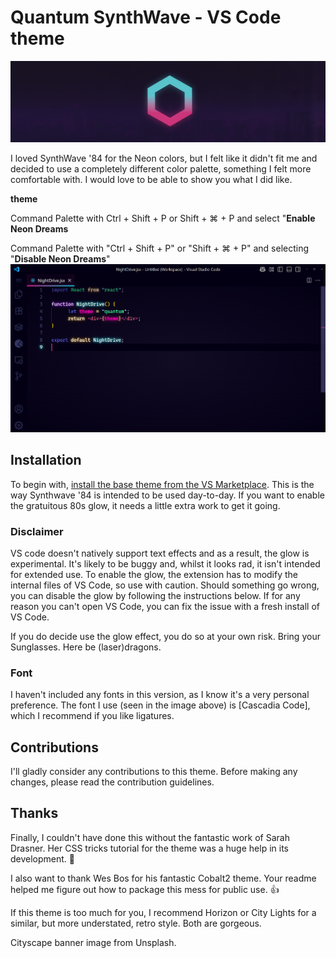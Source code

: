 # Quantum SynthWave - VS Code theme

![Synthwave '84 logo over a cityscape](./banner.png)

I loved SynthWave '84 for the Neon colors, but I felt like it didn't fit me and decided to use a completely different color palette, something I felt more comfortable with. I would love to be able to show you what I did like.

**theme**

Command Palette with Ctrl + Shift + P or Shift + ⌘ + P and select "**Enable Neon Dreams**

Command Palette with "Ctrl + Shift + P" or "Shift + ⌘ + P" and selecting "**Disable Neon Dreams**"
![Neon glowing text](./theme.jpg)

## Installation

To begin with, [install the base theme from the VS Marketplace](https://marketplace.visualstudio.com/items?itemName=GatomontesRoselll.quantum-vscode). This is the way Synthwave '84 is intended to be used day-to-day. If you want to enable the gratuitous 80s glow, it needs a little extra work to get it going.

### Disclaimer

VS code doesn't natively support text effects and as a result, the glow is experimental. It's likely to be buggy and, whilst it looks rad, it isn't intended for extended use. To enable the glow, the extension has to modify the internal files of VS Code, so use with caution. Should something go wrong, you can disable the glow by following the instructions below. If for any reason you can't open VS Code, you can fix the issue with a fresh install of VS Code.

If you do decide use the glow effect, you do so at your own risk. Bring your Sunglasses. Here be (laser)dragons.

### Font

I haven't included any fonts in this version, as I know it's a very personal preference. The font I use (seen in the image above) is [Cascadia Code], which I recommend if you like ligatures.

## Contributions

I'll gladly consider any contributions to this theme. Before making any changes, please read the contribution guidelines.

## Thanks

Finally, I couldn't have done this without the fantastic work of Sarah Drasner. Her CSS tricks tutorial for the theme was a huge help in its development. 🙏

I also want to thank Wes Bos for his fantastic Cobalt2 theme. Your readme helped me figure out how to package this mess for public use. 👍

If this theme is too much for you, I recommend Horizon or City Lights for a similar, but more understated, retro style. Both are gorgeous.

Cityscape banner image from Unsplash.
